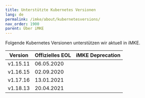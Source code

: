 ```yaml
---
title: Unterstützte Kubernetes Versionen
lang: de
permalink: /imke/about/kubernetesversions/
nav_order: 1900
parent: Über iMKE
---
```


Folgende Kubernetes Versionen unterstützen wir aktuell in iMKE.

| Version | Offizielles EOL | iMKE Deprecation |
|---------|-----------------|------------------|
|v1.15.11|06.05.2020||
|v1.16.15|02.09.2020||
|v1.17.16|13.01.2021||
|v1.18.13|20.04.2021||
